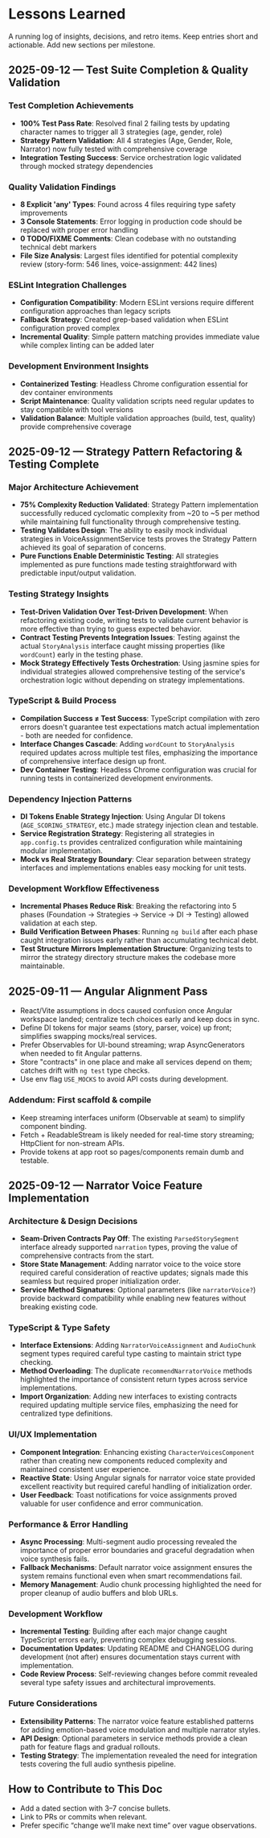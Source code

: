 # Lessons Learned

A running log of insights, decisions, and retro items. Keep entries short and actionable. Add new sections per milestone.

## 2025-09-12 — Test Suite Completion & Quality Validation

### Test Completion Achievements
- **100% Test Pass Rate**: Resolved final 2 failing tests by updating character names to trigger all 3 strategies (age, gender, role)
- **Strategy Pattern Validation**: All 4 strategies (Age, Gender, Role, Narrator) now fully tested with comprehensive coverage
- **Integration Testing Success**: Service orchestration logic validated through mocked strategy dependencies

### Quality Validation Findings
- **8 Explicit 'any' Types**: Found across 4 files requiring type safety improvements
- **3 Console Statements**: Error logging in production code should be replaced with proper error handling
- **0 TODO/FIXME Comments**: Clean codebase with no outstanding technical debt markers
- **File Size Analysis**: Largest files identified for potential complexity review (story-form: 546 lines, voice-assignment: 442 lines)

### ESLint Integration Challenges
- **Configuration Compatibility**: Modern ESLint versions require different configuration approaches than legacy scripts
- **Fallback Strategy**: Created grep-based validation when ESLint configuration proved complex
- **Incremental Quality**: Simple pattern matching provides immediate value while complex linting can be added later

### Development Environment Insights
- **Containerized Testing**: Headless Chrome configuration essential for dev container environments
- **Script Maintenance**: Quality validation scripts need regular updates to stay compatible with tool versions
- **Validation Balance**: Multiple validation approaches (build, test, quality) provide comprehensive coverage

## 2025-09-12 — Strategy Pattern Refactoring & Testing Complete

### Major Architecture Achievement
- **75% Complexity Reduction Validated**: Strategy Pattern implementation successfully reduced cyclomatic complexity from ~20 to ~5 per method while maintaining full functionality through comprehensive testing.
- **Testing Validates Design**: The ability to easily mock individual strategies in VoiceAssignmentService tests proves the Strategy Pattern achieved its goal of separation of concerns.
- **Pure Functions Enable Deterministic Testing**: All strategies implemented as pure functions made testing straightforward with predictable input/output validation.

### Testing Strategy Insights
- **Test-Driven Validation Over Test-Driven Development**: When refactoring existing code, writing tests to validate current behavior is more effective than trying to guess expected behavior.
- **Contract Testing Prevents Integration Issues**: Testing against the actual `StoryAnalysis` interface caught missing properties (like `wordCount`) early in the testing phase.
- **Mock Strategy Effectively Tests Orchestration**: Using jasmine spies for individual strategies allowed comprehensive testing of the service's orchestration logic without depending on strategy implementations.

### TypeScript & Build Process
- **Compilation Success ≠ Test Success**: TypeScript compilation with zero errors doesn't guarantee test expectations match actual implementation - both are needed for confidence.
- **Interface Changes Cascade**: Adding `wordCount` to `StoryAnalysis` required updates across multiple test files, emphasizing the importance of comprehensive interface design up front.
- **Dev Container Testing**: Headless Chrome configuration was crucial for running tests in containerized development environments.

### Dependency Injection Patterns
- **DI Tokens Enable Strategy Injection**: Using Angular DI tokens (`AGE_SCORING_STRATEGY`, etc.) made strategy injection clean and testable.
- **Service Registration Strategy**: Registering all strategies in `app.config.ts` provides centralized configuration while maintaining modular implementation.
- **Mock vs Real Strategy Boundary**: Clear separation between strategy interfaces and implementations enables easy mocking for unit tests.

### Development Workflow Effectiveness
- **Incremental Phases Reduce Risk**: Breaking the refactoring into 5 phases (Foundation → Strategies → Service → DI → Testing) allowed validation at each step.
- **Build Verification Between Phases**: Running `ng build` after each phase caught integration issues early rather than accumulating technical debt.
- **Test Structure Mirrors Implementation Structure**: Organizing tests to mirror the strategy directory structure makes the codebase more maintainable.

## 2025-09-11 — Angular Alignment Pass
- React/Vite assumptions in docs caused confusion once Angular workspace landed; centralize tech choices early and keep docs in sync.
- Define DI tokens for major seams (story, parser, voice) up front; simplifies swapping mocks/real services.
- Prefer Observables for UI-bound streaming; wrap AsyncGenerators when needed to fit Angular patterns.
- Store "contracts" in one place and make all services depend on them; catches drift with `ng test` type checks.
- Use env flag `USE_MOCKS` to avoid API costs during development.

### Addendum: First scaffold & compile
- Keep streaming interfaces uniform (Observable at seam) to simplify component binding.
- Fetch + ReadableStream is likely needed for real-time story streaming; HttpClient for non-stream APIs.
- Provide tokens at app root so pages/components remain dumb and testable.

## 2025-09-12 — Narrator Voice Feature Implementation

### Architecture & Design Decisions
- **Seam-Driven Contracts Pay Off**: The existing `ParsedStorySegment` interface already supported `narration` types, proving the value of comprehensive contracts from the start.
- **Store State Management**: Adding narrator voice to the voice store required careful consideration of reactive updates; signals made this seamless but required proper initialization order.
- **Service Method Signatures**: Optional parameters (like `narratorVoice?`) provide backward compatibility while enabling new features without breaking existing code.

### TypeScript & Type Safety
- **Interface Extensions**: Adding `NarratorVoiceAssignment` and `AudioChunk` segment types required careful type casting to maintain strict type checking.
- **Method Overloading**: The duplicate `recommendNarratorVoice` methods highlighted the importance of consistent return types across service implementations.
- **Import Organization**: Adding new interfaces to existing contracts required updating multiple service files, emphasizing the need for centralized type definitions.

### UI/UX Implementation
- **Component Integration**: Enhancing existing `CharacterVoicesComponent` rather than creating new components reduced complexity and maintained consistent user experience.
- **Reactive State**: Using Angular signals for narrator voice state provided excellent reactivity but required careful handling of initialization order.
- **User Feedback**: Toast notifications for voice assignments proved valuable for user confidence and error communication.

### Performance & Error Handling
- **Async Processing**: Multi-segment audio processing revealed the importance of proper error boundaries and graceful degradation when voice synthesis fails.
- **Fallback Mechanisms**: Default narrator voice assignment ensures the system remains functional even when smart recommendations fail.
- **Memory Management**: Audio chunk processing highlighted the need for proper cleanup of audio buffers and blob URLs.

### Development Workflow
- **Incremental Testing**: Building after each major change caught TypeScript errors early, preventing complex debugging sessions.
- **Documentation Updates**: Updating README and CHANGELOG during development (not after) ensures documentation stays current with implementation.
- **Code Review Process**: Self-reviewing changes before commit revealed several type safety issues and architectural improvements.

### Future Considerations
- **Extensibility Patterns**: The narrator voice feature established patterns for adding emotion-based voice modulation and multiple narrator styles.
- **API Design**: Optional parameters in service methods provide a clean path for feature flags and gradual rollouts.
- **Testing Strategy**: The implementation revealed the need for integration tests covering the full audio synthesis pipeline.

## How to Contribute to This Doc
- Add a dated section with 3–7 concise bullets.
- Link to PRs or commits when relevant.
- Prefer specific “change we’ll make next time” over vague observations.

